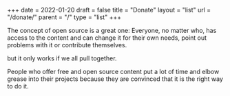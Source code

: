 +++
date = 2022-01-20
draft = false
title = "Donate"
layout = "list"
url = "/donate/"
parent = "/"
type = "list"
+++

The concept of open source is a great one: Everyone, no matter who, has access to the content and can change it for their own needs, point out problems with it or contribute themselves.

but it only works if we all pull together.

People who offer free and open source content put a lot of time and elbow grease into their projects because they are convinced that it is the right way to do it.
